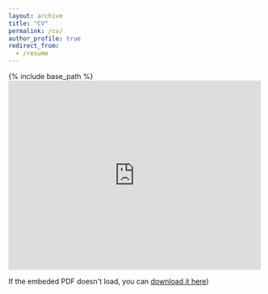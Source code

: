 ```yaml
---
layout: archive
title: "CV"
permalink: /cv/
author_profile: true
redirect_from:
  - /resume
---
```


{% include base_path %}
<embed src="http://example.com/the.pdf](https://github.com/sestoeckl/sestoeckl.github.io/blob/master/_pages/SEStoeckl_cv.pdf" width="500" height="375" 
 type="application/pdf">

If the embeded PDF doesn't load, you can [download it here](https://github.com/sestoeckl/sestoeckl.github.io/blob/master/_pages/SEStoeckl_cv.pdf))
